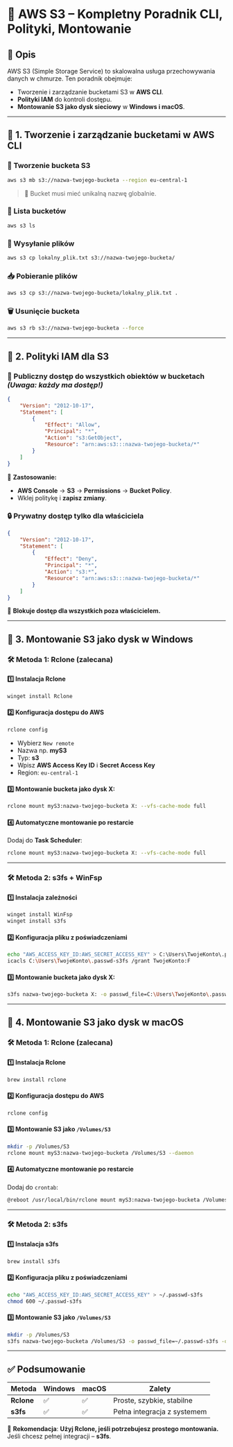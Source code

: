 # 📌 AWS S3 – Kompletny Poradnik CLI, Polityki, Montowanie

## 📖 Opis
AWS S3 (Simple Storage Service) to skalowalna usługa przechowywania danych w chmurze. Ten poradnik obejmuje:
- Tworzenie i zarządzanie bucketami S3 w **AWS CLI**.
- **Polityki IAM** do kontroli dostępu.
- **Montowanie S3 jako dysk sieciowy** w **Windows i macOS**.

---

## 🔹 1. Tworzenie i zarządzanie bucketami w AWS CLI

### **🔧 Tworzenie bucketa S3**
```bash
aws s3 mb s3://nazwa-twojego-bucketa --region eu-central-1
```
> 📌 Bucket musi mieć unikalną nazwę globalnie.

### **📜 Lista bucketów**
```bash
aws s3 ls
```

### **📂 Wysyłanie plików**
```bash
aws s3 cp lokalny_plik.txt s3://nazwa-twojego-bucketa/
```

### **📥 Pobieranie plików**
```bash
aws s3 cp s3://nazwa-twojego-bucketa/lokalny_plik.txt .
```

### **🗑️ Usunięcie bucketa**
```bash
aws s3 rb s3://nazwa-twojego-bucketa --force
```

---

## 🔹 2. Polityki IAM dla S3

### **📜 Publiczny dostęp do wszystkich obiektów w bucketach** *(Uwaga: każdy ma dostęp!)*
```json
{
    "Version": "2012-10-17",
    "Statement": [
        {
            "Effect": "Allow",
            "Principal": "*",
            "Action": "s3:GetObject",
            "Resource": "arn:aws:s3:::nazwa-twojego-bucketa/*"
        }
    ]
}
```
📌 **Zastosowanie:**
- **AWS Console** → **S3** → **Permissions** → **Bucket Policy**.
- Wklej politykę i **zapisz zmiany**.

### **🔒 Prywatny dostęp tylko dla właściciela**
```json
{
    "Version": "2012-10-17",
    "Statement": [
        {
            "Effect": "Deny",
            "Principal": "*",
            "Action": "s3:*",
            "Resource": "arn:aws:s3:::nazwa-twojego-bucketa/*"
        }
    ]
}
```
📌 **Blokuje dostęp dla wszystkich poza właścicielem.**

---

## 🔹 3. Montowanie S3 jako dysk w Windows

### **🛠 Metoda 1: Rclone (zalecana)**
#### **1️⃣ Instalacja Rclone**
```bash
winget install Rclone
```
#### **2️⃣ Konfiguracja dostępu do AWS**
```bash
rclone config
```
- Wybierz `New remote`
- Nazwa np. **myS3**
- Typ: **s3**
- Wpisz **AWS Access Key ID** i **Secret Access Key**
- Region: `eu-central-1`

#### **3️⃣ Montowanie bucketa jako dysk X:**
```bash
rclone mount myS3:nazwa-twojego-bucketa X: --vfs-cache-mode full
```
#### **4️⃣ Automatyczne montowanie po restarcie**
Dodaj do **Task Scheduler**:
```bash
rclone mount myS3:nazwa-twojego-bucketa X: --vfs-cache-mode full
```

---

### **🛠 Metoda 2: s3fs + WinFsp**
#### **1️⃣ Instalacja zależności**
```bash
winget install WinFsp
winget install s3fs
```
#### **2️⃣ Konfiguracja pliku z poświadczeniami**
```bash
echo "AWS_ACCESS_KEY_ID:AWS_SECRET_ACCESS_KEY" > C:\Users\TwojeKonto\.passwd-s3fs
icacls C:\Users\TwojeKonto\.passwd-s3fs /grant TwojeKonto:F
```
#### **3️⃣ Montowanie bucketa jako dysk X:**
```bash
s3fs nazwa-twojego-bucketa X: -o passwd_file=C:\Users\TwojeKonto\.passwd-s3fs -o url=https://s3.eu-central-1.amazonaws.com
```

---

## 🔹 4. Montowanie S3 jako dysk w macOS

### **🛠 Metoda 1: Rclone (zalecana)**
#### **1️⃣ Instalacja Rclone**
```bash
brew install rclone
```
#### **2️⃣ Konfiguracja dostępu do AWS**
```bash
rclone config
```
#### **3️⃣ Montowanie S3 jako `/Volumes/S3`**
```bash
mkdir -p /Volumes/S3
rclone mount myS3:nazwa-twojego-bucketa /Volumes/S3 --daemon
```
#### **4️⃣ Automatyczne montowanie po restarcie**
Dodaj do `crontab`:
```bash
@reboot /usr/local/bin/rclone mount myS3:nazwa-twojego-bucketa /Volumes/S3 --daemon
```

---

### **🛠 Metoda 2: s3fs**
#### **1️⃣ Instalacja s3fs**
```bash
brew install s3fs
```
#### **2️⃣ Konfiguracja pliku z poświadczeniami**
```bash
echo "AWS_ACCESS_KEY_ID:AWS_SECRET_ACCESS_KEY" > ~/.passwd-s3fs
chmod 600 ~/.passwd-s3fs
```
#### **3️⃣ Montowanie S3 jako `/Volumes/S3`**
```bash
mkdir -p /Volumes/S3
s3fs nazwa-twojego-bucketa /Volumes/S3 -o passwd_file=~/.passwd-s3fs -o allow_other -o url=https://s3.eu-central-1.amazonaws.com
```

---

## ✅ Podsumowanie
| Metoda | Windows | macOS | Zalety |
|--------|---------|--------|--------|
| **Rclone** | ✅ | ✅ | Proste, szybkie, stabilne |
| **s3fs** | ✅ | ✅ | Pełna integracja z systemem |

📌 **Rekomendacja**: **Użyj Rclone, jeśli potrzebujesz prostego montowania.** Jeśli chcesz pełnej integracji – **s3fs**.